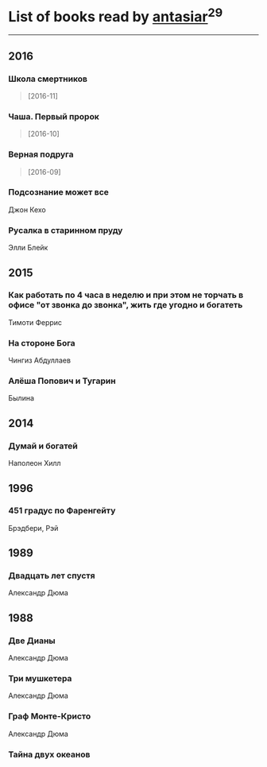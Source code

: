 # List of books read by [antasiar](http://vk.com/id68827372)<sup>29</sup>
---

## 2016

### Школа смертников
> [2016-11] 


### Чаша. Первый пророк
> [2016-10] 


### Верная подруга
> [2016-09] 


### Подсознание может все
Джон Кехо


### Русалка в старинном пруду
Элли Блейк































## 2015

### Как работать по 4 часа в неделю и при этом не торчать в офисе "от звонка до звонка", жить где угодно и богатеть
Тимоти Феррис


### На стороне Бога
Чингиз Абдуллаев


### Алёша Попович и Тугарин
Былина



## 2014

### Думай и богатей
Наполеон Хилл



## 1996

### 451 градус по Фаренгейту
Брэдбери, Рэй



## 1989

### Двадцать лет спустя
Александр Дюма



## 1988

### Две Дианы
Александр Дюма


### Три мушкетера
Александр Дюма


### Граф Монте-Кристо
Александр Дюма


### Тайна двух океанов




